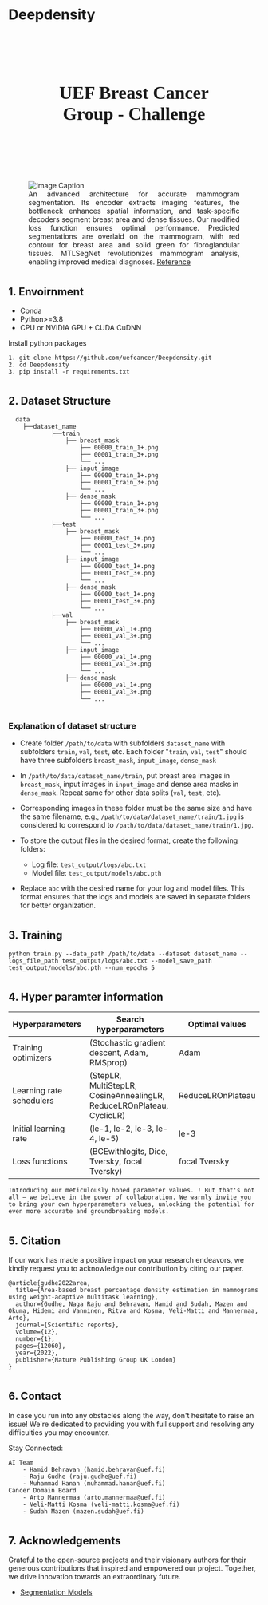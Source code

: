 # Deepdensity
<div style="text-align: center; background-image: url('images/breast-cancer.jpg'); background-size: cover; padding: 50px;">
  <h1 style=" font-size: 36px; font-family: Times">UEF Breast Cancer Group - Challenge</h1>
</div>



#
<figure>
  <img src="images/MTLSegNet (2).png" alt="Image Caption">
  <figcaption style="text-align: justify;">An advanced architecture for accurate mammogram segmentation. Its encoder extracts imaging features, the bottleneck enhances spatial information, and task-specific decoders segment breast area and dense tissues. Our modified loss function ensures optimal performance. Predicted segmentations are overlaid on the mammogram, with red contour for breast area and solid green for fibroglandular tissues. MTLSegNet revolutionizes mammogram analysis, enabling improved medical diagnoses.
  <a href="https://www.nature.com/articles/s41598-022-16141-2">Reference</a>
  </figcaption>
</figure>

#
## 1. Envoirnment
- Conda
- Python>=3.8
- CPU or NVIDIA GPU + CUDA CuDNN

Install python packages
```
1. git clone https://github.com/uefcancer/Deepdensity.git
2. cd Deepdensity
3. pip install -r requirements.txt
```
#
## 2. Dataset Structure

```
  data
    ├──dataset_name
            ├──train
                ├── breast_mask
                    ├── 00000_train_1+.png
                    ├── 00001_train_3+.png
                    └── ...
                ├── input_image
                    ├── 00000_train_1+.png
                    ├── 00001_train_3+.png
                    └── ...
                ├── dense_mask
                    ├── 00000_train_1+.png
                    ├── 00001_train_3+.png
                    └── ...
            ├──test
                ├── breast_mask
                    ├── 00000_test_1+.png
                    ├── 00001_test_3+.png
                    └── ...
                ├── input_image
                    ├── 00000_test_1+.png
                    ├── 00001_test_3+.png
                    └── ...
                ├── dense_mask
                    ├── 00000_test_1+.png
                    ├── 00001_test_3+.png
                    └── ...
            ├──val
                ├── breast_mask
                    ├── 00000_val_1+.png
                    ├── 00001_val_3+.png
                    └── ...
                ├── input_image
                    ├── 00000_val_1+.png
                    ├── 00001_val_3+.png
                    └── ...
                ├── dense_mask
                    ├── 00000_val_1+.png
                    ├── 00001_val_3+.png
                    └── ...
            

  ```

  ### Explanation of dataset structure
  - Create folder `/path/to/data` with subfolders `dataset_name` with subfolders `train`, `val`, `test`, etc. Each folder "`train`, `val`, `test`" should have three subfolders `breast_mask`, `input_image`, `dense_mask`
  
  - In `/path/to/data/dataset_name/train`, put breast area images in `breast_mask`, input images in `input_image` and dense area masks in `dense_mask`. Repeat same for other data splits (`val`, `test`, etc).

  - Corresponding images in these folder must be the same size and have the same filename, e.g., `/path/to/data/dataset_name/train/1.jpg` is considered to correspond to `/path/to/data/dataset_name/train/1.jpg`.

  
   - To store the output files in the desired format, create the following folders:
     - Log file: `test_output/logs/abc.txt`
     - Model file: `test_output/models/abc.pth`
    
- Replace `abc` with the desired name for your log and model files. This format ensures that the logs and models are saved in separate folders for better organization.

#
## 3. Training


```
python train.py --data_path /path/to/data --dataset dataset_name --logs_file_path test_output/logs/abc.txt --model_save_path test_output/models/abc.pth --num_epochs 5
```

#
## 4. Hyper paramter information

| Hyperparameters | Search hyperparameters  | Optimal values |
| -------- | -------- | -------- |
| Training optimizers   | (Stochastic gradient descent, Adam, RMSprop)    | Adam  |
| Learning rate schedulers   | (StepLR, MultiStepLR, CosineAnnealingLR, ReduceLROnPlateau, CyclicLR)   | ReduceLROnPlateau   |
| Initial learning rate   | (le-1, le-2, le-3, le-4, le-5)   | le-3   |
| Loss functions   | (BCEwithlogits, Dice, Tversky, focal Tversky)   | focal Tversky   |

    Introducing our meticulously honed parameter values. ! But that's not all – we believe in the power of collaboration. We warmly invite you to bring your own hyperparameters values, unlocking the potential for even more accurate and groundbreaking models.

#
## 5. Citation
If our work has made a positive impact on your research endeavors, we kindly request you to acknowledge our contribution by citing our paper.

    @article{gudhe2022area,
      title={Area-based breast percentage density estimation in mammograms using weight-adaptive multitask learning},
      author={Gudhe, Naga Raju and Behravan, Hamid and Sudah, Mazen and Okuma, Hidemi and Vanninen, Ritva and Kosma, Veli-Matti and Mannermaa, Arto},
      journal={Scientific reports},
      volume={12},
      number={1},
      pages={12060},
      year={2022},
      publisher={Nature Publishing Group UK London}
    }

#
## 6. Contact
In case you run into any obstacles along the way, don't hesitate to raise an issue! We're dedicated to providing you with full support and resolving any difficulties you may encounter.

Stay Connected:

    AI Team
        - Hamid Behravan (hamid.behravan@uef.fi)
        - Raju Gudhe (raju.gudhe@uef.fi)
        - Muhammad Hanan (muhammad.hanan@uef.fi)
    Cancer Domain Board
        - Arto Mannermaa (arto.mannermaa@uef.fi)
        - Veli-Matti Kosma (veli-matti.kosma@uef.fi)
        - Sudah Mazen (mazen.sudah@uef.fi)

#
## 7. Acknowledgements
Grateful to the open-source projects and their visionary authors for their generous contributions that inspired and empowered our project. Together, we drive innovation towards an extraordinary future.
    
- [Segmentation Models](https://github.com/qubvel/segmentation_models.pytorch)
